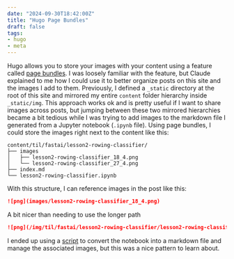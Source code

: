 ```yaml
---
date: "2024-09-30T18:42:00Z"
title: "Hugo Page Bundles"
draft: false
tags:
- hugo
- meta
---
```


Hugo allows you to store your images with your content using a feature called [page bundles](https://gohugo.io/content-management/page-bundles/).
I was loosely familiar with the feature, but Claude explained to me how I could use it to better organize posts on this site and the images I add to them.
Previously, I defined a `_static` directory at the root of this site and mirrored my entire `content` folder hierarchy inside `_static/img`.
This approach works ok and is pretty useful if I want to share images across posts, but jumping between these two mirrored hierarchies became a bit tedious while I was trying to add images to the markdown file I generated from a Jupyter notebook (`.ipynb` file).
Using page bundles, I could store the images right next to the content like this:

```text
content/til/fastai/lesson2-rowing-classifier/
├── images
│   ├── lesson2-rowing-classifier_18_4.png
│   └── lesson2-rowing-classifier_27_4.png
├── index.md
└── lesson2-rowing-classifier.ipynb
```

With this structure, I can reference images in the post like this:

```md
![png](images/lesson2-rowing-classifier_18_4.png)
```

A bit nicer than needing to use the longer path

```md
![png](/img/til/fastai/lesson2-rowing-classifier/lesson2-rowing-classifier_18_4.png)
```

I ended up using a [script](https://github.com/danielcorin/blog/blob/main/scripts/convert_notebook.py) to convert the notebook into a markdown file and manage the associated images, but this was a nice pattern to learn about.
